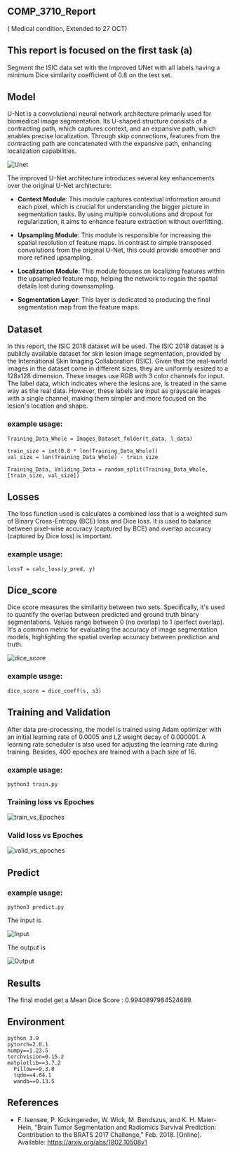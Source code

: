 ## COMP_3710_Report
( Medical condition, Extended to 27 OCT)


## This report is focused on the first task (a)
   Segment the ISIC data set with the Improved UNet
   with all labels having a minimum Dice similarity coefficient of 0.8 on the test set.

## Model
U-Net is a convolutional neural network architecture primarily used for biomedical image segmentation. 
Its U-shaped structure consists of a contracting path, which captures context, and an expansive path,
which enables precise localization. Through skip connections, features from the contracting path are concatenated
with the expansive path, enhancing localization capabilities.

   ![Unet](./additional_images/unet.png)

The improved U-Net architecture introduces several key enhancements over the original U-Net architecture:

- **Context Module**: This module captures contextual information around each pixel, which is crucial for understanding the bigger picture in segmentation tasks. By using multiple convolutions and dropout for regularization, it aims to enhance feature extraction without overfitting.

- **Upsampling Module**: This module is responsible for increasing the spatial resolution of feature maps. In contrast to simple transposed convolutions from the original U-Net, this could provide smoother and more refined upsampling.

- **Localization Module**: This module focuses on localizing features within the upsampled feature map, helping the network to regain the spatial details lost during downsampling. 

- **Segmentation Layer**: This layer is dedicated to producing the final segmentation map from the feature maps. 

## Dataset
In this report, the ISIC 2018 dataset will be used. 
The ISIC 2018 dataset is a publicly available dataset for skin lesion image segmentation,
provided by the International Skin Imaging Collaboration (ISIC). Given that the real-world
images in the dataset come in different sizes, they are uniformly resized to a 128x128 dimension.
These images use RGB with 3 color channels for input. The label data, which indicates where the lesions are,
is treated in the same way as the real data. However, these labels are input as grayscale images with a single channel,
making them simpler and more focused on the lesion's location and shape.

### example usage:
```
Training_Data_Whole = Images_Dataset_folder(t_data, l_data)

train_size = int(0.8 * len(Training_Data_Whole))
val_size = len(Training_Data_Whole) - train_size

Training_Data, Validing_Data = random_split(Training_Data_Whole, [train_size, val_size])
```

## Losses
The loss function used is calculates a combined loss that is a weighted sum of Binary Cross-Entropy (BCE) loss and Dice loss. 
It is used to balance between pixel-wise accuracy (captured by BCE) and overlap accuracy (captured by Dice loss) is important.

### example usage:
```
lossT = calc_loss(y_pred, y)
```

## Dice_score
Dice score measures the similarity between two sets. 
Specifically, it's used to quantify the overlap between predicted and ground truth binary segmentations.
Values range between 0 (no overlap) to 1 (perfect overlap). 
It's a common metric for evaluating the accuracy of image segmentation models, 
highlighting the spatial overlap accuracy between prediction and truth.

   ![dice_score](./additional_images/dice_score.png)

### example usage:
```
dice_score = dice_coeff(s, s3)
```

## Training and Validation
After data pre-processing, the model is trained using Adam optimizer with 
an initial learning rate of 0.0005 and L2 weight decay of 0.000001. 
A learning rate scheduler is also used for adjusting the learning rate during training.
Besides, 400 epoches are trained with a bach size of 16.

### example usage:
```
python3 train.py
```

### Training loss vs Epoches

   ![train_vs_Epoches](./additional_Images/Train_loss_vs_Epoches.png)


### Valid loss vs Epoches

   ![valid_vs_epoches](./additional_Images/valid_loss_vs_epoches.png)


## Predict

### example usage:
```
python3 predict.py
```

The input is 

![Input](./additional_Images/ISIC_0000003.jpg)


The output is  

![Output](./additional_Images/ISIC_0000003_out.jpg)


    
## Results
The final model get a Mean Dice Score : 0.9940897984524689.

## Environment
    python 3.9    
    pytorch=2.0.1
    numpy==1.23.5
    torchvision=0.15.2
    matplotlib==3.7.2
      Pillow==9.3.0
      tqdm==4.64.1
      wandb==0.13.5

## References
-  F. Isensee, P. Kickingereder, W. Wick, M. Bendszus, and K. H. Maier-Hein, 
“Brain Tumor Segmentation and Radiomics Survival Prediction: Contribution to the BRATS 2017 Challenge,” 
Feb. 2018. [Online]. Available: https://arxiv.org/abs/1802.10508v1


   











